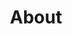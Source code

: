 ---
category: [about] #Category ID.
hue: var(--c-themeHueGreen) #Category hue. See note [1].
title: About #Category title.
description: CeIestial.
---